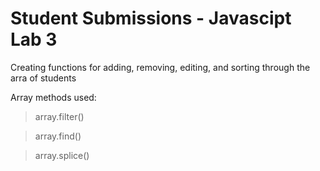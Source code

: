 # Student Submissions - Javascipt Lab 3
Creating functions for adding, removing, editing, and sorting through the arra of students

Array methods used:

> array.filter() 

> array.find()

> array.splice()
